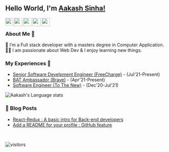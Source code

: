 ## Hello World, I'm [Aakash Sinha!](https://www.linkedin.com/in/aakash9868sinha/) 
<!--
**isupersky/isupersky** is a ✨ _special_ ✨ repository because its `README.md` (this file) appears on your GitHub profile.

Here are some ideas to get you started:

- 🔭 I’m currently working on ...
- 🌱 I’m currently learning ...
- 👯 I’m looking to collaborate on ...
- 🤔 I’m looking for help with ...
- 💬 Ask me about ...
- 📫 How to reach me: ...
- 😄 Pronouns: ...
- ⚡ Fun fact: ...
-->


<a href="https://www.linkedin.com/in/aakash9868sinha/">
  <img align="left" width="24px" src="https://cdn.simpleicons.org/linkedin"  />
</a>
<a href="https://twitter.com/isupersky">
  <img align="left" width="26px" src="https://cdn.simpleicons.org/X" />
</a>
<a href="mailto:mailtomeaakash@gmail.com">
  <img align="left" width="26px" src="https://cdn.simpleicons.org/gmail" />
</a>
<a href="https://www.youtube.com/channel/UCiiOUy5NitscX1Ao8on70Rw">
  <img align="left" width="26px" src="https://cdn.simpleicons.org/youtube" />
</a>
<a href="https://isupersky.medium.com/">
  <img align="left" width="26px" src="https://cdn.simpleicons.org/medium/777777" />
</a>

<br />

### About Me 🚀
🌱 I’m a Full stack developer with a masters degree in Computer Application. </br>
👨‍💻  I am passionate about Web Dev & I enjoy learning new things. </br>

### My Experiences 🙌
- [Senior Software Develpment Engineer (FreeCharge)](https://www.freecharge.in/) - (Jul'21-Present)
- [BAT Ambassador (Brave)](https://brave.com/) - (Apr'21-Present)
- [Software Engineer (To The New)](https://www.tothenew.com/) - (Dec'20-Jul'21)

<!--![Aakash's github stats](https://github-readme-stats.vercel.app/api?username=isupersky&show_icons=true&hide_border=true)&nbsp;&nbsp;-->
![Aakash's Language stats](https://github-readme-stats-eight-theta.vercel.app/api/top-langs/?username=isupersky&layout=compact&langs_count=8&hide_border=true)
<br />


### 📕 Blog Posts
- [React-Redux : A basic intro for Back-end developers](https://isupersky.medium.com/react-redux-intro-for-back-end-developers-5113c0a498a9)
- [Add a README for your profile : GitHub feature](https://isupersky.medium.com/add-a-readme-for-your-profile-github-feature-8f1ac11cb112)
<br/>

![visitors](https://visitor-badge.laobi.icu/badge?page_id=isupersky.isupersky)
